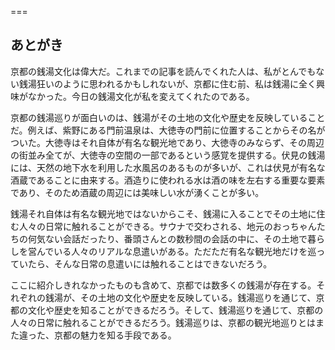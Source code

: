 
===

## あとがき

京都の銭湯文化は偉大だ。これまでの記事を読んでくれた人は、私がとんでもない銭湯狂いのように思われるかもしれないが、京都に住む前、私は銭湯に全く興味がなかった。今日の銭湯文化が私を変えてくれたのである。

京都の銭湯巡りが面白いのは、銭湯がその土地の文化や歴史を反映していることだ。例えば、紫野にある門前温泉は、大徳寺の門前に位置することからその名がついた。大徳寺はそれ自体が有名な観光地であり、大徳寺のみならず、その周辺の街並み全てが、大徳寺の空間の一部であるという感覚を提供する。伏見の銭湯には、天然の地下水を利用した水風呂のあるものが多いが、これは伏見が有名な酒蔵であることに由来する。酒造りに使われる水は酒の味を左右する重要な要素であり、そのため酒蔵の周辺には美味しい水が湧くことが多い。

銭湯それ自体は有名な観光地ではないからこそ、銭湯に入ることでその土地に住む人々の日常に触れることができる。サウナで交わされる、地元のおっちゃんたちの何気ない会話だったり、番頭さんとの数秒間の会話の中に、その土地で暮らしを営んでいる人々のリアルな息遣いがある。ただただ有名な観光地だけを巡っていたら、そんな日常の息遣いには触れることはできないだろう。

ここに紹介しきれなかったものも含めて、京都では数多くの銭湯が存在する。それぞれの銭湯が、その土地の文化や歴史を反映している。銭湯巡りを通じて、京都の文化や歴史を知ることができるだろう。そして、銭湯巡りを通じて、京都の人々の日常に触れることができるだろう。銭湯巡りは、京都の観光地巡りとはまた違った、京都の魅力を知る手段である。